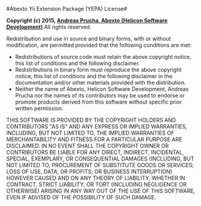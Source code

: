 #Abexto Yii Extension Package (YEPA) License#

**Copyright (c) 2015, [Andreas Prucha, Abexto (Helicon Software Development)](https://www.abexto.com)**
All rights reserved.

Redistribution and use in source and binary forms, with or without modification, 
are permitted provided that the following conditions are met:

*  Redistributions of source code must retain the above copyright notice, this 
   list of conditions and the following disclaimer.
*  Redistributions in binary form must reproduce the above copyright notice, 
   this list of conditions and the following disclaimer in the documentation 
   and/or other materials provided with the distribution.
*  Neither the name of Abexto, Helicon Software Development, Andreas Prucha
   nor the names of its contributors may be used to endorse or promote products
   derived from this software without specific prior written permission.

THIS SOFTWARE IS PROVIDED BY THE COPYRIGHT HOLDERS AND CONTRIBUTORS "AS IS" AND 
ANY EXPRESS OR IMPLIED WARRANTIES, INCLUDING, BUT NOT LIMITED TO, THE IMPLIED 
WARRANTIES OF MERCHANTABILITY AND FITNESS FOR A PARTICULAR PURPOSE ARE DISCLAIMED. 
IN NO EVENT SHALL THE COPYRIGHT OWNER OR CONTRIBUTORS BE LIABLE FOR ANY DIRECT, 
INDIRECT, INCIDENTAL, SPECIAL, EXEMPLARY, OR CONSEQUENTIAL DAMAGES (INCLUDING, 
BUT NOT LIMITED TO, PROCUREMENT OF SUBSTITUTE GOODS OR SERVICES; LOSS OF USE, 
DATA, OR PROFITS; OR BUSINESS INTERRUPTION) HOWEVER CAUSED AND ON ANY THEORY OF 
LIABILITY, WHETHER IN CONTRACT, STRICT LIABILITY, OR TORT (INCLUDING NEGLIGENCE 
OR OTHERWISE) ARISING IN ANY WAY OUT OF THE USE OF THIS SOFTWARE, EVEN IF ADVISED 
OF THE POSSIBILITY OF SUCH DAMAGE.
